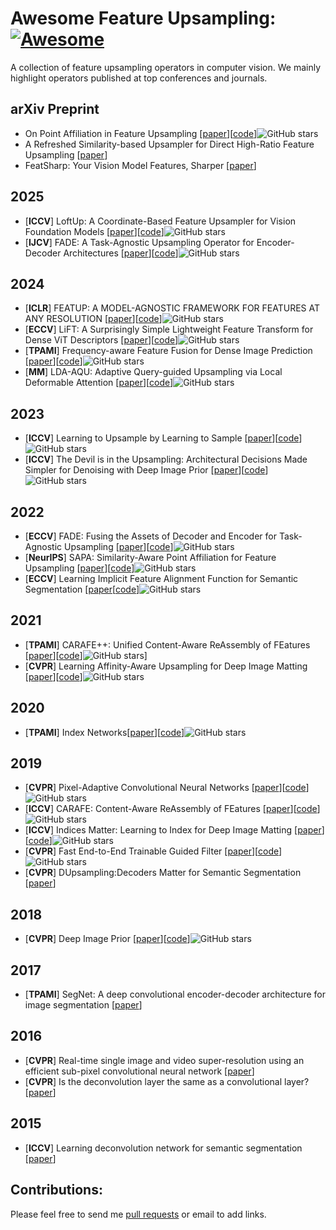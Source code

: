 # Awesome Feature Upsampling: [![Awesome](https://cdn.rawgit.com/sindresorhus/awesome/d7305f38d29fed78fa85652e3a63e154dd8e8829/media/badge.svg)](https://github.com/sindresorhus/awesome)

A collection of feature upsampling operators in computer vision. We mainly highlight operators published at top conferences and journals.

## arXiv Preprint

- On Point Affiliation in Feature Upsampling [[paper](https://arxiv.org/pdf/2307.08198.pdf)][[code](https://github.com/tiny-smart/sapa)]![GitHub stars](http://img.shields.io/github/stars/tiny-smart/sapa.svg?logo=github&label=Stars)
- A Refreshed Similarity-based Upsampler for Direct High-Ratio Feature Upsampling [[paper](https://arxiv.org/pdf/2407.02283)]
- FeatSharp: Your Vision Model Features, Sharper [[paper](https://arxiv.org/pdf/2502.16025)]


## 2025

- [**ICCV**] LoftUp: A Coordinate-Based Feature Upsampler for Vision Foundation Models [[paper](https://arxiv.org/pdf/2504.14032.pdf)][[code](https://github.com/andrehuang/loftup)]![GitHub stars](http://img.shields.io/github/stars/andrehuang/loftup?logo=github&label=Stars)
- [**IJCV**] FADE: A Task-Agnostic Upsampling Operator for Encoder-Decoder Architectures [[paper](https://arxiv.org/abs/2407.13500)][[code](https://github.com/poppinace/fade)]![GitHub stars](http://img.shields.io/github/stars/poppinace/fade?logo=github&label=Stars)


## 2024

- [**ICLR**] FEATUP: A MODEL-AGNOSTIC FRAMEWORK FOR FEATURES AT ANY RESOLUTION [[paper](https://arxiv.org/pdf/2403.10516.pdf)][[code](https://github.com/mhamilton723/FeatUp)]![GitHub stars](http://img.shields.io/github/stars/mhamilton723/FeatUp?logo=github&label=Stars)
- [**ECCV**] LiFT: A Surprisingly Simple Lightweight Feature Transform for Dense ViT Descriptors [[paper](https://arxiv.org/pdf/2403.14625.pdf)][[code](https://github.com/saksham-s/lift)]![GitHub stars](http://img.shields.io/github/stars/saksham-s/lift?logo=github&label=Stars)
- [**TPAMI**] Frequency-aware Feature Fusion for Dense Image Prediction [[paper](https://arxiv.org/pdf/2408.12879)][[code](https://github.com/Linwei-Chen/FreqFusion)]![GitHub stars](http://img.shields.io/github/stars/Linwei-Chen/FreqFusion?logo=github&label=Stars)
- [**MM**] LDA-AQU: Adaptive Query-guided Upsampling via Local Deformable Attention [[paper](https://arxiv.org/pdf/2411.19585)][[code](https://github.com/duzw9311/LDA-AQU)]![GitHub stars](http://img.shields.io/github/stars/duzw9311/LDA-AQU?logo=github&label=Stars)

## 2023

- [**ICCV**] Learning to Upsample by Learning to Sample [[paper](https://arxiv.org/pdf/2308.15085.pdf)][[code](https://github.com/tiny-smart/dysample)]![GitHub stars](http://img.shields.io/github/stars/tiny-smart/dysample.svg?logo=github&label=Stars)
- [**ICCV**] The Devil is in the Upsampling: Architectural Decisions Made Simpler for Denoising with Deep Image Prior [[paper](https://openaccess.thecvf.com/content/ICCV2023/papers/Liu_The_Devil_is_in_the_Upsampling_Architectural_Decisions_Made_Simpler_ICCV_2023_paper.pdf)][[code](https://github.com/YilinLiu97/FasterDIP-devil-in-upsampling)]![GitHub stars](http://img.shields.io/github/stars/YilinLiu97/FasterDIP-devil-in-upsampling.svg?logo=github&label=Stars)

## 2022

- [**ECCV**] FADE: Fusing the Assets of Decoder and Encoder for Task-Agnostic Upsampling [[paper](https://arxiv.org/pdf/2207.10392.pdf)][[code](https://github.com/poppinace/fade)]![GitHub stars](http://img.shields.io/github/stars/poppinace/fade?logo=github&label=Stars)
- [**NeurIPS**] SAPA: Similarity-Aware Point Affiliation for Feature Upsampling [[paper](https://proceedings.neurips.cc/paper_files/paper/2022/file/83ccb398f3ce9c4d137011f36a03c7d4-Paper-Conference.pdf)][[code](https://github.com/poppinace/sapa)]![GitHub stars](http://img.shields.io/github/stars/poppinace/sapa.svg?logo=github&label=Stars)
- [**ECCV**] Learning Implicit Feature Alignment Function for Semantic Segmentation [[paper](https://arxiv.org/pdf/2206.08655.pdf)[[code](https://github.com/hzhupku/IFA)]![GitHub stars](http://img.shields.io/github/stars/hzhupku/IFA?logo=github&label=Stars)


[^_^]:
    - [**ECCV**] Learning Implicit Feature Alignment Function for Semantic Segmentation[[paper](https://arxiv.org/pdf/2206.08655.pdf)][[code](https://github.com/hzhupku/IFA)]![GitHub stars](http://img.shields.io/github/stars/hzhupku/IFA.svg?logo=github&label=Stars)

## 2021

- [**TPAMI**] CARAFE++: Unified Content-Aware ReAssembly of FEatures [[paper](https://arxiv.org/pdf/2012.04733.pdf)][[code](https://github.com/open-mmlab/mmdetection)]![GitHub stars](http://img.shields.io/github/stars/open-mmlab/mmdetection.svg?logo=github&label=Stars)]
- [**CVPR**] Learning Affinity-Aware Upsampling for Deep Image Matting [[paper](https://arxiv.org/pdf/2011.14288.pdf)][[code](https://github.com/dongdong93/a2u_matting)]![GitHub stars](http://img.shields.io/github/stars/dongdong93/a2u_matting.svg?logo=github&label=Stars)

## 2020

- [**TPAMI**] Index Networks[[paper](https://arxiv.org/pdf/1908.09895v2.pdf)][[code](https://github.com/poppinace/indexnet_matting)]![GitHub stars](http://img.shields.io/github/stars/poppinace/indexnet_matting.svg?logo=github&label=Stars)

## 2019

- [**CVPR**] Pixel-Adaptive Convolutional Neural Networks [[paper](https://arxiv.org/pdf/1904.05373.pdf)][[code](https://github.com/NVlabs/pacnet)]![GitHub stars](http://img.shields.io/github/stars/NVlabs/pacnet.svg?logo=github&label=Stars)
- [**ICCV**] CARAFE: Content-Aware ReAssembly of FEatures [[paper](https://arxiv.org/pdf/1905.02188)][[code](https://github.com/open-mmlab/mmdetection)]![GitHub stars](http://img.shields.io/github/stars/open-mmlab/mmdetection.svg?logo=github&label=Stars)
- [**ICCV**] Indices Matter: Learning to Index for Deep Image Matting [[paper](https://arxiv.org/pdf/1908.00672.pdf)][[code](https://github.com/poppinace/indexnet_matting)]![GitHub stars](http://img.shields.io/github/stars/poppinace/indexnet_matting.svg?logo=github&label=Stars)
- [**CVPR**] Fast End-to-End Trainable Guided Filter [[paper](https://arxiv.org/pdf/1803.05619.pdf)][[code](https://github.com/wuhuikai/DeepGuidedFilter)]![GitHub stars](http://img.shields.io/github/stars/wuhuikai/DeepGuidedFilter.svg?logo=github&label=Stars)
- [**CVPR**] DUpsampling:Decoders Matter for Semantic Segmentation [[paper](https://openaccess.thecvf.com/content_CVPR_2019/papers/Tian_Decoders_Matter_for_Semantic_Segmentation_Data-Dependent_Decoding_Enables_Flexible_Feature_CVPR_2019_paper.pdf)]

## 2018
- [**CVPR**] Deep Image Prior [[paper](https://arxiv.org/pdf/1711.10925.pdf)][[code](https://github.com/DmitryUlyanov/deep-image-prior)]![GitHub stars](http://img.shields.io/github/stars/DmitryUlyanov/deep-image-prior.svg?logo=github&label=Stars)

## 2017
- [**TPAMI**] SegNet: A deep convolutional encoder-decoder architecture for image segmentation [[paper](https://arxiv.org/pdf/1511.00561.pdf)]

## 2016
- [**CVPR**] Real-time single image and video super-resolution using an efficient sub-pixel convolutional neural network [[paper](https://www.cv-foundation.org/openaccess/content_cvpr_2016/papers/Shi_Real-Time_Single_Image_CVPR_2016_paper.pdf)]
- [**CVPR**] Is the deconvolution layer the same as a convolutional layer? [[paper](https://arxiv.org/ftp/arxiv/papers/1609/1609.07009.pdf)]

## 2015

- [**ICCV**] Learning deconvolution network for semantic segmentation [[paper](https://openaccess.thecvf.com/content_iccv_2015/papers/Noh_Learning_Deconvolution_Network_ICCV_2015_paper.pdf)]


## Contributions:

Please feel free to send me [pull requests](https://github.com/tiny-smart/Awesome-Feature-Upsampling/pulls) or email to add links.
